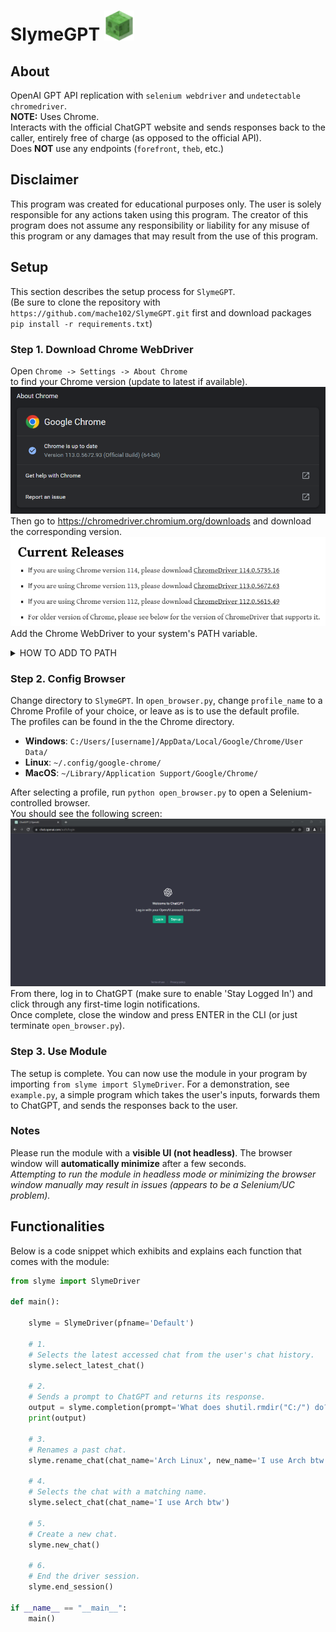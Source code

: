 # SlymeGPT <img src="assets/slyme.png" width="48" height="48">
## About
OpenAI GPT API replication with `selenium webdriver` and `undetectable chromedriver`.  
**NOTE:** Uses Chrome.  
Interacts with the official ChatGPT website and sends responses back to the caller, entirely free of charge (as opposed to the official API).  
Does **NOT** use any endpoints (`forefront`, `theb`, etc.)

## Disclaimer
This program was created for educational purposes only. The user is solely responsible for any actions taken using this program. The creator of this program does not assume any responsibility or liability for any misuse of this program or any damages that may result from the use of this program.

## Setup
This section describes the setup process for `SlymeGPT`.  
(Be sure to clone the repository with `https://github.com/mache102/SlymeGPT.git` first and download packages `pip install -r requirements.txt`)
### Step 1. Download Chrome WebDriver
Open `Chrome -> Settings -> About Chrome`  
to find your Chrome version (update to latest if available).  
![Chrome version in Settings](assets/step1_chrome_ver.png)  
Then go to https://chromedriver.chromium.org/downloads and download the corresponding version.
![Webdriver download](assets/step1_webdriver_dl.png)  
Add the Chrome WebDriver to your system's PATH variable.
<details>
    <summary>HOW TO ADD TO PATH</summary>
  
    1. Move the downloaded Chrome WebDriver executable to a folder of your choice.
    2. Open your computer's "System Properties" settings.
    3. Click on the "Advanced" tab and then click on the "Environment Variables" button.
    4. Under "System Variables", find the "Path" variable and click "Edit".
    5. Click "New" and add the folder path where the Chrome WebDriver executable is located.
    6. Click "OK" on all open windows to save the changes.
</details>

### Step 2. Config Browser
Change directory to `SlymeGPT`.
In `open_browser.py`, change `profile_name` to a Chrome Profile of your choice, or leave as is to use the default profile.  
The profiles can be found in the the Chrome directory.  
- **Windows**: `C:/Users/[username]/AppData/Local/Google/Chrome/User Data/`  
- **Linux**: `~/.config/google-chrome/`  
- **MacOS**: `~/Library/Application Support/Google/Chrome/`  

After selecting a profile, run `python open_browser.py` to open a Selenium-controlled browser.  
You should see the following screen:  
![ChatGPT Home Screen](assets/step2_chatgpt_login.png)  
From there, log in to ChatGPT (make sure to enable 'Stay Logged In') and click through any first-time login notifications.  
Once complete, close the window and press ENTER in the CLI (or just terminate `open_browser.py`).

### Step 3. Use Module
The setup is complete. You can now use the module in your program by importing `from slyme import SlymeDriver`.
For a demonstration, see `example.py`, a simple program which takes the user's inputs, forwards them to ChatGPT, and sends the responses back to the user.

### Notes
Please run the module with a **visible UI (not headless)**. The browser window will **automatically minimize** after a few seconds.  
*Attempting to run the module in headless mode or minimizing the browser window manually may result in issues (appears to be a Selenium/UC problem).*

## Functionalities
Below is a code snippet which exhibits and explains each function that comes with the module:
```python
from slyme import SlymeDriver

def main():

    slyme = SlymeDriver(pfname='Default')

    # 1.
    # Selects the latest accessed chat from the user's chat history. 
    slyme.select_latest_chat()

    # 2.
    # Sends a prompt to ChatGPT and returns its response.
    output = slyme.completion(prompt='What does shutil.rmdir("C:/") do?')
    print(output)

    # 3.
    # Renames a past chat.
    slyme.rename_chat(chat_name='Arch Linux', new_name='I use Arch btw')

    # 4.
    # Selects the chat with a matching name.
    slyme.select_chat(chat_name='I use Arch btw')

    # 5.
    # Create a new chat.
    slyme.new_chat()

    # 6. 
    # End the driver session.
    slyme.end_session()

if __name__ == "__main__":
    main()
```

